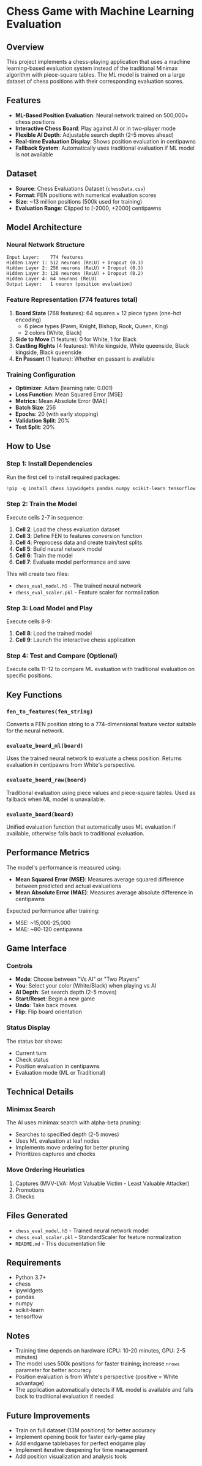 # Chess Game with Machine Learning Evaluation

## Overview
This project implements a chess-playing application that uses a machine learning-based evaluation system instead of the traditional Minimax algorithm with piece-square tables. The ML model is trained on a large dataset of chess positions with their corresponding evaluation scores.

## Features
- **ML-Based Position Evaluation**: Neural network trained on 500,000+ chess positions
- **Interactive Chess Board**: Play against AI or in two-player mode
- **Flexible AI Depth**: Adjustable search depth (2-5 moves ahead)
- **Real-time Evaluation Display**: Shows position evaluation in centipawns
- **Fallback System**: Automatically uses traditional evaluation if ML model is not available

## Dataset
- **Source**: Chess Evaluations Dataset (`chessData.csv`)
- **Format**: FEN positions with numerical evaluation scores
- **Size**: ~13 million positions (500k used for training)
- **Evaluation Range**: Clipped to [-2000, +2000] centipawns

## Model Architecture

### Neural Network Structure
```
Input Layer:    774 features
Hidden Layer 1: 512 neurons (ReLU) + Dropout (0.3)
Hidden Layer 2: 256 neurons (ReLU) + Dropout (0.3)
Hidden Layer 3: 128 neurons (ReLU) + Dropout (0.2)
Hidden Layer 4: 64 neurons (ReLU)
Output Layer:   1 neuron (position evaluation)
```

### Feature Representation (774 features total)
1. **Board State** (768 features): 64 squares × 12 piece types (one-hot encoding)
   - 6 piece types (Pawn, Knight, Bishop, Rook, Queen, King)
   - 2 colors (White, Black)
2. **Side to Move** (1 feature): 0 for White, 1 for Black
3. **Castling Rights** (4 features): White kingside, White queenside, Black kingside, Black queenside
4. **En Passant** (1 feature): Whether en passant is available

### Training Configuration
- **Optimizer**: Adam (learning rate: 0.001)
- **Loss Function**: Mean Squared Error (MSE)
- **Metrics**: Mean Absolute Error (MAE)
- **Batch Size**: 256
- **Epochs**: 20 (with early stopping)
- **Validation Split**: 20%
- **Test Split**: 20%

## How to Use

### Step 1: Install Dependencies
Run the first cell to install required packages:
```python
!pip -q install chess ipywidgets pandas numpy scikit-learn tensorflow
```

### Step 2: Train the Model
Execute cells 2-7 in sequence:
1. **Cell 2**: Load the chess evaluation dataset
2. **Cell 3**: Define FEN to features conversion function
3. **Cell 4**: Preprocess data and create train/test splits
4. **Cell 5**: Build neural network model
5. **Cell 6**: Train the model
6. **Cell 7**: Evaluate model performance and save

This will create two files:
- `chess_eval_model.h5` - The trained neural network
- `chess_eval_scaler.pkl` - Feature scaler for normalization

### Step 3: Load Model and Play
Execute cells 8-9:
1. **Cell 8**: Load the trained model
2. **Cell 9**: Launch the interactive chess application

### Step 4: Test and Compare (Optional)
Execute cells 11-12 to compare ML evaluation with traditional evaluation on specific positions.

## Key Functions

### `fen_to_features(fen_string)`
Converts a FEN position string to a 774-dimensional feature vector suitable for the neural network.

### `evaluate_board_ml(board)`
Uses the trained neural network to evaluate a chess position. Returns evaluation in centipawns from White's perspective.

### `evaluate_board_raw(board)`
Traditional evaluation using piece values and piece-square tables. Used as fallback when ML model is unavailable.

### `evaluate_board(board)`
Unified evaluation function that automatically uses ML evaluation if available, otherwise falls back to traditional evaluation.

## Performance Metrics

The model's performance is measured using:
- **Mean Squared Error (MSE)**: Measures average squared difference between predicted and actual evaluations
- **Mean Absolute Error (MAE)**: Measures average absolute difference in centipawns

Expected performance after training:
- MSE: ~15,000-25,000
- MAE: ~80-120 centipawns

## Game Interface

### Controls
- **Mode**: Choose between "Vs AI" or "Two Players"
- **You**: Select your color (White/Black) when playing vs AI
- **AI Depth**: Set search depth (2-5 moves)
- **Start/Reset**: Begin a new game
- **Undo**: Take back moves
- **Flip**: Flip board orientation

### Status Display
The status bar shows:
- Current turn
- Check status
- Position evaluation in centipawns
- Evaluation mode (ML or Traditional)

## Technical Details

### Minimax Search
The AI uses minimax search with alpha-beta pruning:
- Searches to specified depth (2-5 moves)
- Uses ML evaluation at leaf nodes
- Implements move ordering for better pruning
- Prioritizes captures and checks

### Move Ordering Heuristics
1. Captures (MVV-LVA: Most Valuable Victim - Least Valuable Attacker)
2. Promotions
3. Checks

## Files Generated
- `chess_eval_model.h5` - Trained neural network model
- `chess_eval_scaler.pkl` - StandardScaler for feature normalization
- `README.md` - This documentation file

## Requirements
- Python 3.7+
- chess
- ipywidgets
- pandas
- numpy
- scikit-learn
- tensorflow

## Notes
- Training time depends on hardware (CPU: 10-20 minutes, GPU: 2-5 minutes)
- The model uses 500k positions for faster training; increase `nrows` parameter for better accuracy
- Position evaluation is from White's perspective (positive = White advantage)
- The application automatically detects if ML model is available and falls back to traditional evaluation if needed

## Future Improvements
- Train on full dataset (13M positions) for better accuracy
- Implement opening book for faster early-game play
- Add endgame tablebases for perfect endgame play
- Implement iterative deepening for time management
- Add position visualization and analysis tools
